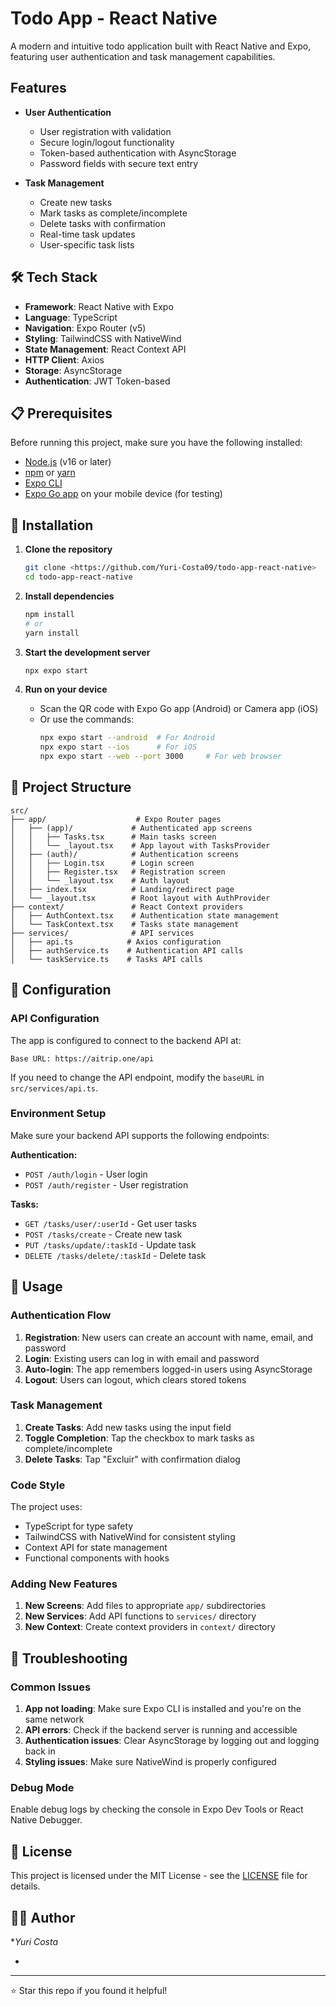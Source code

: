  # Todo App - React Native

A modern and intuitive todo application built with React Native and Expo, featuring user authentication and task management capabilities.

## Features

- **User Authentication**
  - User registration with validation
  - Secure login/logout functionality
  - Token-based authentication with AsyncStorage
  - Password fields with secure text entry

- **Task Management**
  - Create new tasks
  - Mark tasks as complete/incomplete
  - Delete tasks with confirmation
  - Real-time task updates
  - User-specific task lists

## 🛠️ Tech Stack

- **Framework**: React Native with Expo
- **Language**: TypeScript
- **Navigation**: Expo Router (v5)
- **Styling**: TailwindCSS with NativeWind
- **State Management**: React Context API
- **HTTP Client**: Axios
- **Storage**: AsyncStorage
- **Authentication**: JWT Token-based

## 📋 Prerequisites

Before running this project, make sure you have the following installed:

- [Node.js](https://nodejs.org/) (v16 or later)
- [npm](https://www.npmjs.com/) or [yarn](https://yarnpkg.com/)
- [Expo CLI](https://docs.expo.dev/get-started/installation/)
- [Expo Go app](https://expo.dev/client) on your mobile device (for testing)

## 🚀 Installation

1. **Clone the repository**
   ```bash
   git clone <https://github.com/Yuri-Costa09/todo-app-react-native>
   cd todo-app-react-native
   ```

2. **Install dependencies**
   ```bash
   npm install
   # or
   yarn install
   ```

3. **Start the development server**
   ```bash
   npx expo start
   ```

4. **Run on your device**
   - Scan the QR code with Expo Go app (Android) or Camera app (iOS)
   - Or use the commands:
     ```bash
     npx expo start --android  # For Android
     npx expo start --ios      # For iOS
     npx expo start --web --port 3000     # For web browser
     ```

## 📁 Project Structure

```
src/
├── app/                    # Expo Router pages
│   ├── (app)/             # Authenticated app screens
│   │   ├── Tasks.tsx      # Main tasks screen
│   │   └── _layout.tsx    # App layout with TasksProvider
│   ├── (auth)/            # Authentication screens
│   │   ├── Login.tsx      # Login screen
│   │   ├── Register.tsx   # Registration screen
│   │   └── _layout.tsx    # Auth layout
│   ├── index.tsx          # Landing/redirect page
│   └── _layout.tsx        # Root layout with AuthProvider
├── context/               # React Context providers
│   ├── AuthContext.tsx    # Authentication state management
│   └── TaskContext.tsx    # Tasks state management
├── services/              # API services
│   ├── api.ts            # Axios configuration
│   ├── authService.ts    # Authentication API calls
│   └── taskService.ts    # Tasks API calls
```

## 🔧 Configuration

### API Configuration

The app is configured to connect to the backend API at:
```
Base URL: https://aitrip.one/api
```

If you need to change the API endpoint, modify the `baseURL` in `src/services/api.ts`.

### Environment Setup

Make sure your backend API supports the following endpoints:

**Authentication:**
- `POST /auth/login` - User login
- `POST /auth/register` - User registration

**Tasks:**
- `GET /tasks/user/:userId` - Get user tasks
- `POST /tasks/create` - Create new task
- `PUT /tasks/update/:taskId` - Update task
- `DELETE /tasks/delete/:taskId` - Delete task

## 🎯 Usage

### Authentication Flow

1. **Registration**: New users can create an account with name, email, and password
2. **Login**: Existing users can log in with email and password
3. **Auto-login**: The app remembers logged-in users using AsyncStorage
4. **Logout**: Users can logout, which clears stored tokens

### Task Management

1. **Create Tasks**: Add new tasks using the input field
2. **Toggle Completion**: Tap the checkbox to mark tasks as complete/incomplete
3. **Delete Tasks**: Tap "Excluir" with confirmation dialog

### Code Style

The project uses:
- TypeScript for type safety
- TailwindCSS with NativeWind for consistent styling
- Context API for state management
- Functional components with hooks

### Adding New Features

1. **New Screens**: Add files to appropriate `app/` subdirectories
2. **New Services**: Add API functions to `services/` directory
3. **New Context**: Create context providers in `context/` directory

## 🐛 Troubleshooting

### Common Issues

1. **App not loading**: Make sure Expo CLI is installed and you're on the same network
2. **API errors**: Check if the backend server is running and accessible
3. **Authentication issues**: Clear AsyncStorage by logging out and logging back in
4. **Styling issues**: Make sure NativeWind is properly configured

### Debug Mode

Enable debug logs by checking the console in Expo Dev Tools or React Native Debugger.

## 📝 License

This project is licensed under the MIT License - see the [LICENSE](LICENSE) file for details.

## 👨‍💻 Author

**Yuri Costa*
<!-- @import "[TOC]" {cmd="toc" depthFrom=1 depthTo=6 orderedList=false} -->
*

---

⭐ Star this repo if you found it helpful!